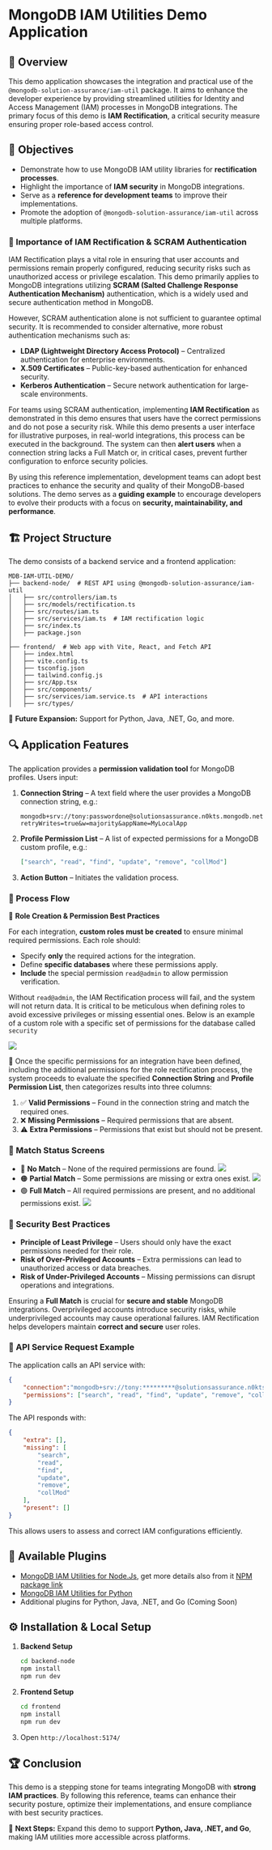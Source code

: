 # MongoDB IAM Utilities Demo Application

## 📌 Overview

This demo application showcases the integration and practical use of the `@mongodb-solution-assurance/iam-util` package. It aims to enhance the developer experience by providing streamlined utilities for Identity and Access Management (IAM) processes in MongoDB integrations. The primary focus of this demo is **IAM Rectification**, a critical security measure ensuring proper role-based access control.

## 🎯 Objectives

- Demonstrate how to use MongoDB IAM utility libraries for **rectification processes**.
- Highlight the importance of **IAM security** in MongoDB integrations.
- Serve as a **reference for development teams** to improve their implementations.
- Promote the adoption of `@mongodb-solution-assurance/iam-util` across multiple platforms.

### 🔑 Importance of IAM Rectification & SCRAM Authentication

IAM Rectification plays a vital role in ensuring that user accounts and permissions remain properly configured, reducing security risks such as unauthorized access or privilege escalation. This demo primarily applies to MongoDB integrations utilizing **SCRAM (Salted Challenge Response Authentication Mechanism)** authentication, which is a widely used and secure authentication method in MongoDB.

However, SCRAM authentication alone is not sufficient to guarantee optimal security. It is recommended to consider alternative, more robust authentication mechanisms such as:

- **LDAP (Lightweight Directory Access Protocol)** – Centralized authentication for enterprise environments.
- **X.509 Certificates** – Public-key-based authentication for enhanced security.
- **Kerberos Authentication** – Secure network authentication for large-scale environments.

For teams using SCRAM authentication, implementing **IAM Rectification** as demonstrated in this demo ensures that users have the correct permissions and do not pose a security risk. While this demo presents a user interface for illustrative purposes, in real-world integrations, this process can be executed in the background. The system can then **alert users** when a connection string lacks a Full Match or, in critical cases, prevent further configuration to enforce security policies.

By using this reference implementation, development teams can adopt best practices to enhance the security and quality of their MongoDB-based solutions. The demo serves as a **guiding example** to encourage developers to evolve their products with a focus on **security, maintainability, and performance**.

## 🏗️ Project Structure

The demo consists of a backend service and a frontend application:

```
MDB-IAM-UTIL-DEMO/
├── backend-node/  # REST API using @mongodb-solution-assurance/iam-util
│   ├── src/controllers/iam.ts
│   ├── src/models/rectification.ts
│   ├── src/routes/iam.ts
│   ├── src/services/iam.ts  # IAM rectification logic
│   ├── src/index.ts
│   ├── package.json
│
├── frontend/  # Web app with Vite, React, and Fetch API
│   ├── index.html
│   ├── vite.config.ts
│   ├── tsconfig.json
│   ├── tailwind.config.js
│   ├── src/App.tsx
│   ├── src/components/
│   ├── src/services/iam.service.ts  # API interactions
│   ├── src/types/
```

🚀 **Future Expansion:** Support for Python, Java, .NET, Go, and more.

## 🔍 Application Features

The application provides a **permission validation tool** for MongoDB profiles. Users input:

1. **Connection String** – A text field where the user provides a MongoDB connection string, e.g.:
   ```
   mongodb+srv://tony:passwordone@solutionsassurance.n0kts.mongodb.net/?retryWrites=true&w=majority&appName=MyLocalApp
   ```
2. **Profile Permission List** – A list of expected permissions for a MongoDB custom profile, e.g.:
   ```json
   ["search", "read", "find", "update", "remove", "collMod"]
   ```
3. **Action Button** – Initiates the validation process.

### 🔄 Process Flow

🔹 **Role Creation & Permission Best Practices**

For each integration, **custom roles must be created** to ensure minimal required permissions. Each role should:

- Specify **only** the required actions for the integration.
- Define **specific databases** where these permissions apply.
- **Include** the special permission `read@admin` to allow permission verification.

Without `read@admin`, the IAM Rectification process will fail, and the system will not return data. It is critical to be meticulous when defining roles to avoid excessive privileges or missing essential ones. Below is an example of a custom role with a specific set of permissions for the database called `security`

![](./frontend/rsc/screenshot-roles.jpg)


🔹 Once the specific permissions for an integration have been defined, including the additional permissions for the role rectification process, the system proceeds to evaluate the specified **Connection String** and **Profile Permission List**, then categorizes results into three columns:
  1. ✅ **Valid Permissions** – Found in the connection string and match the required ones.
  2. ❌ **Missing Permissions** – Required permissions that are absent.
  3. ⚠️ **Extra Permissions** – Permissions that exist but should not be present.

### 🛑 Match Status Screens

- 🔴 **No Match** – None of the required permissions are found.
    ![](./frontend/rsc/screenshot-error.jpg)
- 🟠 **Partial Match** – Some permissions are missing or extra ones exist.
    ![](./frontend/rsc/screenshot-warning.jpg)
- 🟢 **Full Match** – All required permissions are present, and no additional permissions exist.
    ![](./frontend/rsc/screenshot-success.jpg)

### 🔐 Security Best Practices

- **Principle of Least Privilege** – Users should only have the exact permissions needed for their role.
- **Risk of Over-Privileged Accounts** – Extra permissions can lead to unauthorized access or data breaches.
- **Risk of Under-Privileged Accounts** – Missing permissions can disrupt operations and integrations.

Ensuring a **Full Match** is crucial for **secure and stable** MongoDB integrations. Overprivileged accounts introduce security risks, while underprivileged accounts may cause operational failures. IAM Rectification helps developers maintain **correct and secure** user roles.

### 🚀 API Service Request Example

The application calls an API service with:

```json
{
    "connection":"mongodb+srv://tony:*********@solutionsassurance.n0kts.mongodb.net/?retryWrites=true&w=majority&appName=MyLocalApp",
    "permissions": ["search", "read", "find", "update", "remove", "collMod"]
}
```

The API responds with:

```json
{
    "extra": [],
    "missing": [
        "search",
        "read",
        "find",
        "update",
        "remove",
        "collMod"
    ],
    "present": []
}
```

This allows users to assess and correct IAM configurations efficiently.

## 🔗 Available Plugins
- [MongoDB IAM Utilities for Node.Js](https://github.com/mongodb-industry-solutions/mdb-iam-util-node), get more details also from it [NPM package link](https://www.npmjs.com/package/@mongodb-solution-assurance/iam-util)
- [MongoDB IAM Utilities for Python](https://github.com/mongodb-industry-solutions/mdb-iam-util-python)
- Additional plugins for Python, Java, .NET, and Go (Coming Soon)

## ⚙️ Installation & Local Setup

1. **Backend Setup**
    ```sh
    cd backend-node
    npm install
    npm run dev
    ```

2. **Frontend Setup**
    ```sh
    cd frontend
    npm install
    npm run dev
    ```
3. Open `http://localhost:5174/`

## 🏆 Conclusion

This demo is a stepping stone for teams integrating MongoDB with **strong IAM practices**. By following this reference, teams can enhance their security posture, optimize their implementations, and ensure compliance with best security practices.

🚀 **Next Steps:** Expand this demo to support **Python, Java, .NET, and Go**, making IAM utilities more accessible across platforms.

